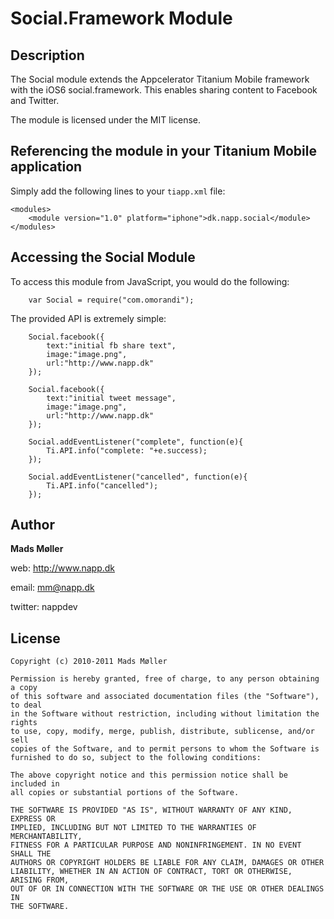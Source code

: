 # Social.Framework Module

## Description

The Social module extends the Appcelerator Titanium Mobile framework with the iOS6 social.framework. This enables sharing content to Facebook and Twitter.

The module is licensed under the MIT license.


## Referencing the module in your Titanium Mobile application ##

Simply add the following lines to your `tiapp.xml` file:
    
    <modules>
        <module version="1.0" platform="iphone">dk.napp.social</module> 
    </modules>


## Accessing the Social Module

To access this module from JavaScript, you would do the following:

		var Social = require("com.omorandi");

The provided API is extremely simple:

        Social.facebook({
			text:"initial fb share text",
			image:"image.png",
			url:"http://www.napp.dk"
		});
		
		Social.facebook({
			text:"initial tweet message",
			image:"image.png",
			url:"http://www.napp.dk"
		});
		
		Social.addEventListener("complete", function(e){
			Ti.API.info("complete: "+e.success);	
		});
		
		Social.addEventListener("cancelled", function(e){
			Ti.API.info("cancelled");	
		});

## Author

**Mads Møller**

web: http://www.napp.dk

email: mm@napp.dk

twitter: nappdev

## License

    Copyright (c) 2010-2011 Mads Møller

    Permission is hereby granted, free of charge, to any person obtaining a copy
    of this software and associated documentation files (the "Software"), to deal
    in the Software without restriction, including without limitation the rights
    to use, copy, modify, merge, publish, distribute, sublicense, and/or sell
    copies of the Software, and to permit persons to whom the Software is
    furnished to do so, subject to the following conditions:

    The above copyright notice and this permission notice shall be included in
    all copies or substantial portions of the Software.

    THE SOFTWARE IS PROVIDED "AS IS", WITHOUT WARRANTY OF ANY KIND, EXPRESS OR
    IMPLIED, INCLUDING BUT NOT LIMITED TO THE WARRANTIES OF MERCHANTABILITY,
    FITNESS FOR A PARTICULAR PURPOSE AND NONINFRINGEMENT. IN NO EVENT SHALL THE
    AUTHORS OR COPYRIGHT HOLDERS BE LIABLE FOR ANY CLAIM, DAMAGES OR OTHER
    LIABILITY, WHETHER IN AN ACTION OF CONTRACT, TORT OR OTHERWISE, ARISING FROM,
    OUT OF OR IN CONNECTION WITH THE SOFTWARE OR THE USE OR OTHER DEALINGS IN
    THE SOFTWARE.